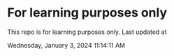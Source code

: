 # For learning purposes only
This repo is for learning purposes only.
Last updated at

Wednesday, January 3, 2024 11:14:11 AM

